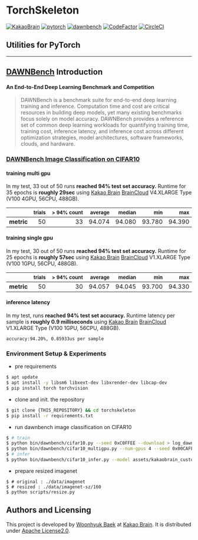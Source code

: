 # TorchSkeleton
[![KakaoBrain](https://img.shields.io/badge/kakao-brain-ffcd00.svg)](http://kakaobrain.com/)
[![pytorch](https://img.shields.io/badge/pytorch-1.1.0-%23ee4c2c.svg)](https://pytorch.org/)
[![dawnbench](https://img.shields.io/badge/DAWN-Bench-600E0E.svg)](https://dawn.cs.stanford.edu/benchmark/#cifar10-train-time)
[![CodeFactor](https://www.codefactor.io/repository/github/wbaek/torchskeleton/badge)](https://www.codefactor.io/repository/github/wbaek/torchskeleton)
[![CircleCI](https://circleci.com/gh/wbaek/torchskeleton.svg?style=svg)](https://circleci.com/gh/wbaek/torchskeleton)

## Utilities for PyTorch


----


## [DAWNBench][] Introduction
#### An End-to-End Deep Learning Benchmark and Competition
> DAWNBench is a benchmark suite for end-to-end deep learning training and inference. Computation time and cost are critical resources in building deep models, yet many existing benchmarks focus solely on model accuracy. DAWNBench provides a reference set of common deep learning workloads for quantifying training time, training cost, inference latency, and inference cost across different optimization strategies, model architectures, software frameworks, clouds, and hardware.

### [DAWNBench Image Classification on CIFAR10][]

#### training multi gpu

In my test, 33 out of 50 runs **reached 94% test set accuracy.** Runtime for 35 epochs is **roughly 29sec** using [Kakao Brain][] [BrainCloud][] V4.XLARGE Type (V100 4GPU, 56CPU, 488GB).

| | <sub>trials</sub> | <sub>\> 94% count</sub> | <sub>average</sub> | <sub>median</sub> | <sub>min</sub> | <sub>max</sub> |
|:---:|---:|---:|---:|---:|---:|---:|
| **metric** | 50 | &nbsp;&nbsp;&nbsp;&nbsp;&nbsp;&nbsp;&nbsp;&nbsp;&nbsp;&nbsp;&nbsp;&nbsp;&nbsp;&nbsp;&nbsp;33 | 94.074 | 94.080 | 93.780 | 94.390 |

#### training single gpu

In my test, 30 out of 50 runs **reached 94% test set accuracy.** Runtime for 25 epochs is **roughly 57sec** using [Kakao Brain][] [BrainCloud][] V1.XLARGE Type (V100 1GPU, 56CPU, 488GB).

| | <sub>trials</sub> | <sub>\> 94% count</sub> | <sub>average</sub> | <sub>median</sub> | <sub>min</sub> | <sub>max</sub> |
|:---:|---:|---:|---:|---:|---:|---:|
| **metric** | 50 | &nbsp;&nbsp;&nbsp;&nbsp;&nbsp;&nbsp;&nbsp;&nbsp;&nbsp;&nbsp;&nbsp;&nbsp;&nbsp;&nbsp;&nbsp;30 | 94.057 | 94.045 | 93.700 | 94.330 |

#### inference latency

In my test, runs **reached 94% test set accuracy.** Runtime latency per sample is **roughly 0.9 milliseconds** using [Kakao Brain][] [BrainCloud][] V1.XLARGE Type (V100 1GPU, 56CPU, 488GB).
```
accuracy:94.20%, 0.85933us per sample
```

### Environment Setup & Experiments
* pre requirements
```bash
$ apt update
$ apt install -y libsm6 libxext-dev libxrender-dev libcap-dev
$ pip install torch torchvision
```

* clone and init. the repository
```bash
$ git clone {THIS_REPOSITORY} && cd torchskeleton
$ pip install -r requirements.txt
```

* run dawnbench image classification on CIFAR10
```bash
$ # train
$ python bin/dawnbench/cifar10.py --seed 0xC0FFEE --download > log_dawnbench_cifar10.tsv
$ python bin/dawnbench/cifar10_multigpu.py --num-gpus 4 --seed 0x00CAFE --download > log_dawnbench_cifar10_multigpu.tsv
$ # infer
$ python bin/dawnbench/cifar10_infer.py --model assets/kakaobrain_custom-resnet9_single_cifar10.pth  --download
```

* prepare resized imagenet
```
$ # original : ./data/imagenet
$ # resized : ./data/imagenet-sz/160
$ python scripts/resize.py
```



## Authors and Licensing
This project is developed by [Woonhyuk Baek][] at [Kakao Brain][]. It is distributed under [Apache License2.0](LICENSE).


[Kakao Brain]: https://kakaobrain.com/
[BrainCloud]: https://cloud.kakaobrain.com/
[Woonhyuk Baek]: https://github.com/wbaek
[DAWNBench]: https://dawn.cs.stanford.edu/benchmark/index.html
[DAWNBench Image Classification on CIFAR10]: https://dawn.cs.stanford.edu/benchmark/#cifar10
